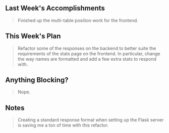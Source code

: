 ## Last Week's Accomplishments

> Finished up the multi-table position work for the frontend.

## This Week's Plan

> Refactor some of the responses on the backend to better suite the requirements of the stats page on the frontend. In particular, change the way names are formatted and add a few extra stats to respond with.

## Anything Blocking?

> Nope.

## Notes

> Creating a standard response format when setting up the Flask server is saving me a ton of time with this refactor.
